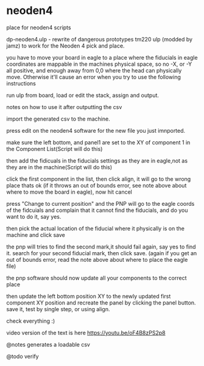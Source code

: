 # neoden4
place for neoden4 scripts

dp-neoden4.ulp - rewrite of dangerous prototypes tm220 ulp (modded by jamz) to work for the Neoden 4 pick and place.

you have to move your board in eagle to a place where the fiducials in eagle coordinates are mappable in the machines physical space, so no -X,  or -Y all positive, and enough away from 0,0 where the head can physically move. Otherwise it'll cause an error when you try to use the following instructions

run ulp from board, load or edit the stack, assign and output.

notes on how to use it after outputting the csv

import the generated csv to the machine.

press edit on the neoden4 software for the new file you just imnported.

make sure the left bottom, and panel1 are set to the XY of component 1 in the Component List(Script will do this)

then add the fidicuals in the fiducials settings as they are in eagle,not as they are in the machine(Script will do this)

click the first component in the list, then click align, it will go to the wrong place thats ok (if it throws an out of bounds error, see note above about where to move the board in eagle), now hit cancel

press "Change to current position" and the PNP will go to the eagle coords of the fidcuials and complain that it cannot find the fiducials, and do you want to do it, say yes.

then  pick the actual location of the fiducial where it physically is on the machine and click save

the pnp  will tries to find the second mark,it should fail again, say yes to find it. search for your second fiducial mark, then click save. (again if you get an out of bounds error, read the note above about where to place the eagle file)

the pnp software should now update all your components to the correct place

then update the left bottom position XY to the newly updated first component XY position and recreate the panel by clicking the panel button. save it, test by single step, or using align.

check everything :)

video version of the text is here https://youtu.be/oF4B8zPS2p8

@notes
 generates a loadable csv
 
@todo
   verify
   
